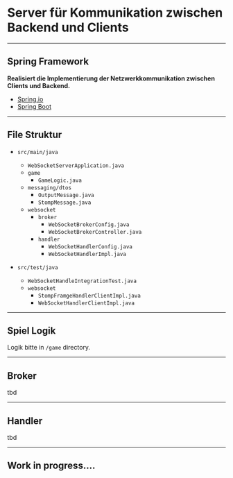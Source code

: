 # Server für Kommunikation zwischen Backend und Clients

---
## Spring Framework
**Realisiert die Implementierung der Netzwerkkommunikation zwischen Clients und Backend.**
* [Spring.io](https://spring.io/projects/spring-framework)
* [Spring Boot](https://spring.io/projects/spring-boot)

---
## File Struktur
* `src/main/java`
    * `WebSocketServerApplication.java`
    * `game`
      * `GameLogic.java`
    * `messaging/dtos`
        * `OutputMessage.java`
        * `StompMessage.java`
    * `websocket`
        * `broker`
            * `WebSocketBrokerConfig.java`
            * `WebSocketBrokerController.java`
        * `handler`
            * `WebSocketHandlerConfig.java`
            * `WebSocketHandlerImpl.java`
* `src/test/java`
    
    * `WebSocketHandleIntegrationTest.java`
    * `websocket`
        * `StompFramgeHandlerClientImpl.java`
        * `WebSocketHandlerClientImpl.java`

---
## Spiel Logik

Logik bitte in `/game` directory.

---
## Broker

tbd

---
## Handler

tbd

--- 
## Work in progress....
